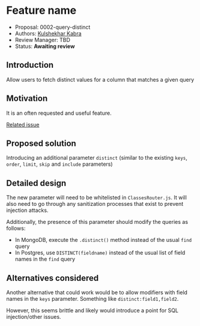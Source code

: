 # Feature name

* Proposal: 0002-query-distinct
* Authors: [Kulshekhar Kabra](https://github.com/kulshekhar)
* Review Manager: TBD
* Status: **Awaiting review**

## Introduction

Allow users to fetch distinct values for a column that matches a given query

## Motivation

It is an often requested and useful feature.

[Related issue](https://github.com/ParsePlatform/parse-server/issues/2238)

## Proposed solution

Introducing an additional parameter `distinct` (similar to the existing `keys`, `order`, `limit`, `skip` and `include` parameters)

## Detailed design

The new parameter will need to be whitelisted in `ClassesRouter.js`. It will also need to go through any sanitization processes that exist to prevent injection attacks.

Additionally, the presence of this parameter should modify the queries as follows:

- In MongoDB, execute the `.distinct()` method instead of the usual `find` query
- In Postgres, use `DISTINCT(fieldname)` instead of the usual list of field names in the `find` query

## Alternatives considered

Another alternative that could work would be to allow modifiers with field names in the `keys` parameter. Something like `distinct:field1,field2`.

However, this seems brittle and likely would introduce a point for SQL injection/other issues.
